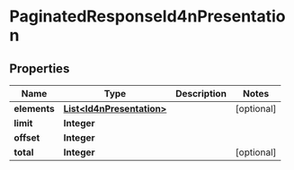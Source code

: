 
# PaginatedResponseId4nPresentation

## Properties
Name | Type | Description | Notes
------------ | ------------- | ------------- | -------------
**elements** | [**List&lt;Id4nPresentation&gt;**](Id4nPresentation.md) |  |  [optional]
**limit** | **Integer** |  | 
**offset** | **Integer** |  | 
**total** | **Integer** |  |  [optional]




